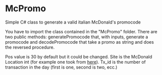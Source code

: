 # McPromo
Simple C# class to generate a valid italian McDonald's promocode


You have to import the class contained in the "McPromo" folder.
There are two public methods: generatePromocode that, with inputs, generate a promocode and decodePromocode that take a promo as string and does the reversed procedure.


Pos value is 30 by default but it could be changed.
Site is the McDonald Location int (for example one took from [here](https://github.com/ErikPelli/McCafe-Locations)).
Tx_id is the number of transaction in the day (first is one, second is two, ecc.)
